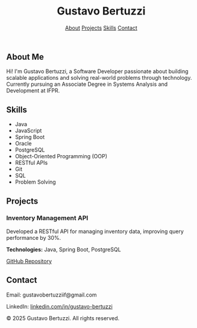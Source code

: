 <!DOCTYPE html>
<html lang="en">
  
<head>
</head>
  <meta charset="UTF-8">
  <meta name="viewport" content="width=device-width, initial-scale=1.0">
  <link rel="stylesheet" href="style.css">
<body>

<header>
  <h1>Gustavo Bertuzzi</h1>
  <nav>
    <a href="#about">About</a>
    <a href="#projects">Projects</a>
    <a href="#skills">Skills</a>
    <a href="#contact">Contact</a>
  </nav>
</header>

<div class="container">
  <section id="about" class="section">
    <h2>About Me</h2>
    <p>Hi! I'm Gustavo Bertuzzi, a Software Developer passionate about building scalable applications and solving real-world problems through technology. Currently pursuing an Associate Degree in Systems Analysis and Development at IFPR.</p>
  </section>
  
  <section id="skills" class="section">
    <h2>Skills</h2>
    <ul>
      <li>Java</li>
      <li>JavaScript</li>
      <li>Spring Boot</li>
      <li>Oracle</li>
      <li>PostgreSQL</li>
      <li>Object-Oriented Programming (OOP)</li>
      <li>RESTful APIs</li>
      <li>Git</li>
      <li>SQL</li>
      <li>Problem Solving</li>
    </ul>
  </section>
  
   <section id="projects" class="section">
    <h2>Projects</h2>
    <div class="project">
      <h3>Inventory Management API</h3>
      <p>Developed a RESTful API for managing inventory data, improving query performance by 30%.</p>
      <p><strong>Technologies:</strong> Java, Spring Boot, PostgreSQL</p>
      <p><a href="https://github.com/Bertazz1/Inventory-Management-API">GitHub Repository</a></p>
    </div>

  </section>


  <section id="contact" class="section">
    <h2>Contact</h2>
    <p>Email: gustavobertuzziif@gmail.com</p>
    <p>LinkedIn: <a href="https://www.linkedin.com/in/gustavo-bertuzzi" target="_blank">linkedin.com/in/gustavo-bertuzzi</a></p>
  </section>
</div>

<footer>
  <p>&copy; 2025 Gustavo Bertuzzi. All rights reserved.</p>
</footer>

</body>
</html>
